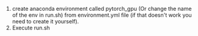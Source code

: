 1. create anaconda environment called pytorch_gpu (Or change the name of the env in run.sh) from environment.yml file (if that doesn't work you need to create it yourself). 
2. Execute run.sh
